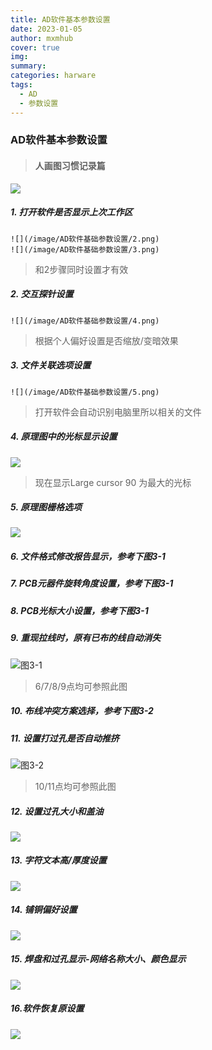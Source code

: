```yaml
---
title: AD软件基本参数设置
date: 2023-01-05
author: mxmhub
cover: true
img: 
summary: 
categories: harware
tags:
  - AD
  - 参数设置
---
```


### AD软件基本参数设置
> #### 人画图习惯记录篇

![](/image/AD软件基础参数设置/1.png)

##### 1. 打开软件是否显示上次工作区

    ![](/image/AD软件基础参数设置/2.png)
    ![](/image/AD软件基础参数设置/3.png)
>   和2步骤同时设置才有效

##### 2. 交互探针设置
    ![](/image/AD软件基础参数设置/4.png)
>   根据个人偏好设置是否缩放/变暗效果

##### 3. 文件关联选项设置
    ![](/image/AD软件基础参数设置/5.png)
>   打开软件会自动识别电脑里所以相关的文件

##### 4. 原理图中的光标显示设置
![](/image/AD软件基础参数设置/6.png)
>   现在显示Large cursor 90 为最大的光标

##### 5. 原理图栅格选项
![](/image/AD软件基础参数设置/7.png)

##### 6. 文件格式修改报告显示，参考下图3-1
##### 7. PCB元器件旋转角度设置，参考下图3-1
##### 8. PCB光标大小设置，参考下图3-1
##### 9. 重现拉线时，原有已布的线自动消失
![图3-1](/image/AD软件基础参数设置/8.png)
>   6/7/8/9点均可参照此图

##### 10. 布线冲突方案选择，参考下图3-2
##### 11. 设置打过孔是否自动推挤
![图3-2](/image/AD软件基础参数设置/9.png)
>   10/11点均可参照此图

##### 12. 设置过孔大小和盖油
![](/image/AD软件基础参数设置/10.png)

##### 13. 字符文本高/厚度设置
![](/image/AD软件基础参数设置/11.png)

##### 14. 铺铜偏好设置
![](/image/AD软件基础参数设置/12.png)

##### 15. 焊盘和过孔显示-网络名称大小、颜色显示
![](/image/AD软件基础参数设置/13.png)

##### 16.软件恢复原设置
![](/image/AD软件基础参数设置/14.png)